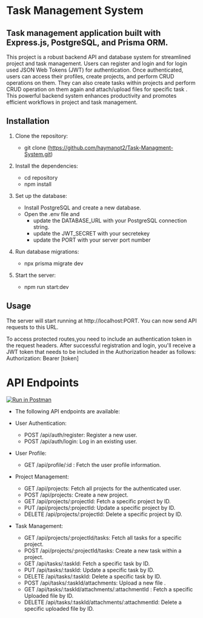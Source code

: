 # Task Management System

## Task management application built with Express.js, PostgreSQL, and Prisma ORM.
This project is a robust backend API and database system for streamlined project and task management. Users can  register and login  and for login used JSON Web Tokens (JWT) for authentication. Once authenticated, users can access their profiles, create projects, and perform CRUD operations on them. They can also create tasks within projects and perform CRUD operation on them again and attach/upload files for specific task . This powerful backend system enhances productivity and promotes efficient workflows in project and task management.

## Installation

1. Clone the repository:

    - git clone (https://github.com/haymanot2/Task-Managment-System.git)
2. Install the dependencies:
    - cd repository
    - npm install
  
3. Set up the database:
    - Install PostgreSQL and create a new database.
    - Open the .env file and
        - update the DATABASE_URL with your PostgreSQL connection string.
        - update the JWT_SECRET with your secretekey
        - update the PORT with your server port number
4. Run database migrations:
    - npx prisma migrate dev
5. Start the server:
    - npm run start:dev
## Usage
The server will start running at http://localhost:PORT. You can now send API requests to this URL.

To access protected routes,you need to include an authentication token in the request headers. After successful 
registration and login, you'll receive a JWT token that needs to be included in the Authorization header as follows:
Authorization: Bearer [token]


# API Endpoints
[![Run in Postman](https://run.pstmn.io/button.svg)](https://app.getpostman.com/run-collection/30949696-fde5028a-2d79-4380-a31c-dd742c23bf0c?action=collection%2Ffork&source=rip_markdown&collection-url=entityId%3D30949696-fde5028a-2d79-4380-a31c-dd742c23bf0c%26entityType%3Dcollection%26workspaceId%3Dcc4f32d0-8212-461d-9d51-99a88d19c84e)
- The following API endpoints are available:
- User Authentication:

   - POST /api/auth/register: Register a new user.
   - POST /api/auth/login: Log in an existing user.
- User Profile:

    - GET /api/profile/:id  : Fetch the user profile information.
     
- Project Management:

    - GET /api/projects: Fetch all projects for the authenticated user.
    - POST /api/projects: Create a new project.
    - GET /api/projects/:projectId: Fetch a specific project by ID.
    - PUT /api/projects/:projectId: Update a specific project by ID.
    - DELETE /api/projects/:projectId: Delete a specific project by ID.
- Task Management:

    - GET /api/projects/:projectId/tasks: Fetch all tasks for a specific project.
    - POST /api/projects/:projectId/tasks: Create a new task within a project.
    - GET /api/tasks/:taskId: Fetch a specific task by ID.
    - PUT /api/tasks/:taskId: Update a specific task by ID.
    - DELETE /api/tasks/:taskId: Delete a specific task by ID.
    - POST /api/tasks/:taskId/attachments: Upload a new file .
    - GET /api/tasks/:taskId/attachments/:attachmentId : Fetch a specific Uploaded file by ID.
    - DELETE /api/tasks/:taskId/attachments/:attachmentId: Delete a specific uploaded file by ID.




    













